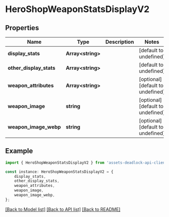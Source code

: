 # HeroShopWeaponStatsDisplayV2


## Properties

Name | Type | Description | Notes
------------ | ------------- | ------------- | -------------
**display_stats** | **Array&lt;string&gt;** |  | [default to undefined]
**other_display_stats** | **Array&lt;string&gt;** |  | [default to undefined]
**weapon_attributes** | **Array&lt;string&gt;** |  | [optional] [default to undefined]
**weapon_image** | **string** |  | [optional] [default to undefined]
**weapon_image_webp** | **string** |  | [optional] [default to undefined]

## Example

```typescript
import { HeroShopWeaponStatsDisplayV2 } from 'assets-deadlock-api-client';

const instance: HeroShopWeaponStatsDisplayV2 = {
    display_stats,
    other_display_stats,
    weapon_attributes,
    weapon_image,
    weapon_image_webp,
};
```

[[Back to Model list]](../README.md#documentation-for-models) [[Back to API list]](../README.md#documentation-for-api-endpoints) [[Back to README]](../README.md)
